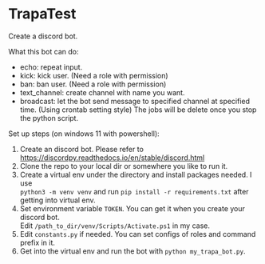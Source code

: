 # TrapaTest
Create a discord bot.

What this bot can do:
 - echo: repeat input.
 - kick: kick user. (Need a role with permission)
 - ban: ban user. (Need a role with permission)
 - text_channel: create channel with name you want.
 - broadcast: let the bot send message to specified channel at specified time. (Using crontab setting style) The jobs will be delete once you stop the python script.

Set up steps (on windows 11 with powershell):
 1. Create an discord bot. Please refer to https://discordpy.readthedocs.io/en/stable/discord.html
 2. Clone the repo to your local dir or somewhere you like to run it.
 3. Create a virtual env under the directory and install packages needed. I use<br />
 `python3 -m venv venv` and run `pip install -r requirements.txt` after getting into virtual env.
 4. Set environment variable `TOKEN`. You can get it when you create your discord bot.<br />
 Edit `/path_to_dir/venv/Scripts/Activate.ps1` in my case.
 5. Edit `constants.py` if needed. You can set configs of roles and command prefix in it.
 6. Get into the virtual env and run the bot with `python my_trapa_bot.py`.
